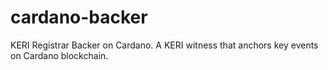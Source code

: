 # cardano-backer
KERI Registrar Backer on Cardano. A KERI witness that anchors key events on Cardano blockchain.
